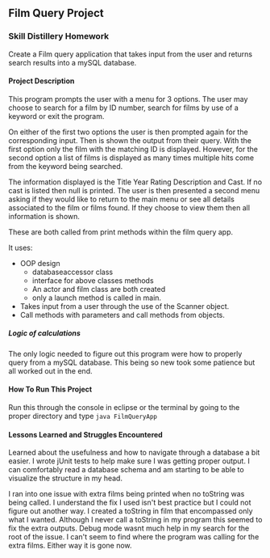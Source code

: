 ## Film Query Project

### Skill Distillery Homework

Create a Film query application that takes input from the user and returns search results into a mySQL database.

#### Project Description
This program prompts the user with a menu for 3 options. The user may choose to search for a film by ID number, search for films by use of a keyword or exit the program.

On either of the first two options the user is then prompted again for the corresponding input. Then is shown the output from their query. With the first option only the film with the matching ID is displayed. However, for the second option a list of films is displayed as many times multiple hits come from the keyword being searched.

The information displayed is the Title Year Rating Description and Cast. If no cast is listed then null is printed. The user is then presented a second menu asking if they would like to return to the main menu or see all details associated to the film or films found. 
If they choose to view them then all information is shown. 

These are both called from print methods within the film query app.

It uses: 
* OOP design
	* databaseaccessor class
	* interface for above classes methods
	* An actor and film class are both created
	* only a launch method is called in main.
* Takes input from a user through the use of the Scanner object.
* Call methods with parameters and call methods from objects.

##### Logic of calculations
The only logic needed to figure out this program were how to properly query from a mySQL database. This being so new took some patience but all worked out in the end.


#### How To Run This Project
Run this through the console in eclipse or the terminal by going to the proper directory and type ``java FilmQueryApp``


#### Lessons Learned and Struggles Encountered

Learned about the usefulness and how to navigate through a database a bit easier.
I wrote jUnit tests to help make sure I was getting proper output.
I can comfortably read a database schema and am starting to be able to visualize the structure in my head.

I ran into one issue with extra films being printed when no toString was being called. I understand the fix I used isn't best practice but I could not figure out another way. I created a toString in film that encompassed only what I wanted. Although I never call a toString in my program this seemed to fix the extra outputs. Debug mode wasnt much help in my search for the root of the issue. I can't seem to find where the program was calling for the extra films. Either way it is gone now.
